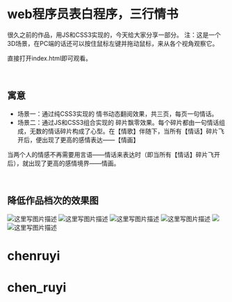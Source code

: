 # web程序员表白程序，三行情书

很久之前的作品，用JS和CSS3实现的，今天给大家分享一部分。
注：这是一个3D场景，在PC端的话还可以按住鼠标左键并拖动鼠标，来从各个视角观察它。

直接打开index.html即可观看。

<br>

## 寓意

- 场景一：通过纯CSS3实现的 情书动态翻阅效果，共三页，每页一句情话。
- 场景二：通过JS和CSS3组合实现的 碎片飘零效果。每个碎片都由一句情话组成，无数的情话碎片构成了心型。在【情歌】伴随下，当所有【情话】碎片飞开后，便出现了更高的感情表达——【情画】

当两个人的情感不再需要用言语——情话来表达时（即当所有【情话】碎片飞开后），就出现了更高的感情境界——情画。

<br>

## 降低作品档次的效果图

![这里写图片描述](https://img-blog.csdnimg.cn/img_convert/f90aeaa5ee7ad9406214d198498694f1.png)
![这里写图片描述](https://img-blog.csdnimg.cn/img_convert/ec9fcf7d19cd2760676081a159af793a.png)
![这里写图片描述](https://img-blog.csdnimg.cn/img_convert/0c59db9e9377b4c659a2149c3dabdc30.png)
![这里写图片描述](https://img-blog.csdnimg.cn/img_convert/bccf84656bb02fba274ce130c9c10b17.png)
![](https://github.com/Vuact/loveLetter/blob/master/img/7.gif?raw=true)
![这里写图片描述](https://github.com/Vuact/loveLetter/blob/master/img/5.gif?raw=true)






# chenruyi
# chen_ruyi
